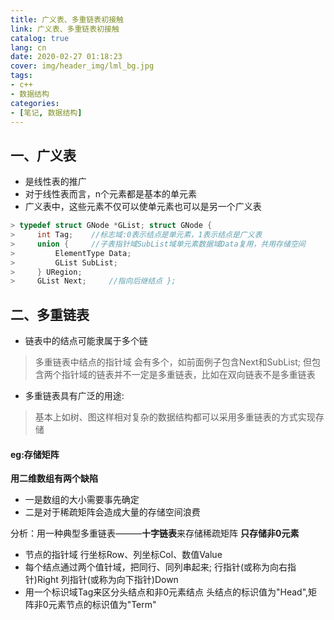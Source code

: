 ```yaml
---
title: 广义表、多重链表初接触
link: 广义表、多重链表初接触
catalog: true
lang: cn
date: 2020-02-27 01:18:23 
cover: img/header_img/lml_bg.jpg
tags:
- c++
- 数据结构
categories:
- [笔记, 数据结构]
---
```


## 一、广义表

 - 是线性表的推广
 - 对于线性表而言，n个元素都是基本的单元素
 - 广义表中，这些元素不仅可以使单元素也可以是另一个广义表

```cpp
> typedef struct GNode *GList; struct GNode {
>     int Tag;    //标志域:0表示结点是单元素，1表示结点是广义表
>     union {     //子表指针域SubList域单元素数据域Data复用，共用存储空间
>         ElementType Data;
>         GList SubList;
>     } URegion;
>     GList Next;     //指向后继结点 };
```

## 二、多重链表

 - 链表中的结点可能隶属于多个链

> 多重链表中结点的指针域 会有多个，如前面例子包含Next和SubList;
> 但包含两个指针域的链表并不一定是多重链表，比如在双向链表不是多重链表
 - 多重链表具有广泛的用途:
> 基本上如树、图这样相对复杂的数据结构都可以采用多重链表的方式实现存储

#### eg:存储矩阵
 **用二维数组有两个缺陷** 
 - 一是数组的大小需要事先确定   
 - 二是对于稀疏矩阵会造成大量的存储空间浪费

分析：用一种典型多重链表———**十字链表**来存储稀疏矩阵
**只存储非0元素**
 - 节点的指针域
		行坐标Row、列坐标Col、数值Value 
 - 每个结点通过两个值针域，把同行、同列串起来;
  		行指针(或称为向右指针)Right
 		列指针(或称为向下指针)Down 
 - 用一个标识域Tag来区分头结点和非0元素结点 
 		头结点的标识值为"Head",矩阵非0元素节点的标识值为"Term"
